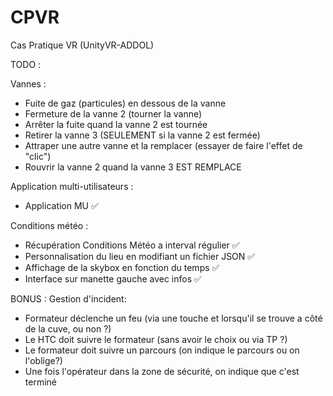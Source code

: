 # CPVR
Cas Pratique VR (UnityVR-ADDOL)

TODO :

Vannes :

- Fuite de gaz (particules) en dessous de la vanne
- Fermeture de la vanne 2 (tourner la vanne)
- Arrêter la fuite quand la vanne 2 est tournée
- Retirer la vanne 3 (SEULEMENT si la vanne 2 est fermée)
- Attraper une autre vanne et la remplacer (essayer de faire l'effet de "clic")
- Rouvrir la vanne 2 quand la vanne 3 EST REMPLACE

Application multi-utilisateurs :

- Application MU ✅

Conditions météo :

- Récupération Conditions Météo a interval régulier ✅
- Personnalisation du lieu en modifiant un fichier JSON ✅
- Affichage de la skybox en fonction du temps ✅
- Interface sur manette gauche avec infos ✅

BONUS : Gestion d'incident:

- Formateur déclenche un feu (via une touche et lorsqu'il se trouve a côté de la cuve, ou non ?)
- Le HTC doit suivre le formateur (sans avoir le choix ou via TP ?)
- Le formateur doit suivre un parcours (on indique le parcours ou on l'oblige?)
- Une fois l'opérateur dans la zone de sécurité, on indique que c'est terminé

